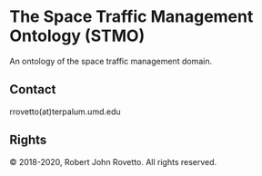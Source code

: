 # The Space Traffic Management Ontology (STMO)
An ontology of the space traffic management domain.

## Contact
rrovetto(at)terpalum.umd.edu

## Rights
© 2018-2020, Robert John Rovetto.
All rights reserved. 
